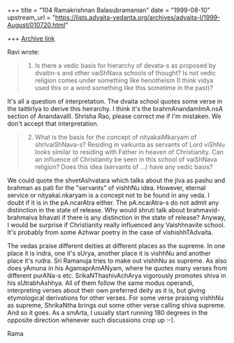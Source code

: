 +++
title = "104 Ramakrishnan Balasubramanian"
date = "1999-08-10"
upstream_url = "https://lists.advaita-vedanta.org/archives/advaita-l/1999-August/010720.html"

+++
[Archive link](https://lists.advaita-vedanta.org/archives/advaita-l/1999-August/010720.html)

Ravi <miinalochanii at YAHOO.COM> wrote:

> 1. Is there a vedic basis for hierarchy of devata-s as proposed by
> dvaitin-s and other vaiShNava schools of thought? Is not vedic
religion
> comes under something like henotheism (I think vidya used this or a
> word something like this sometime in the past)?

It's all a question of interpretation. The dvaita school quotes some
verse in the taittirIya to derive this heirarchy. I think it's the
brahmAnandamImA.nsA section of AnandavallI. Shrisha Rao, please
correct me if I'm mistaken.  We don't accept that interpretation.

> 2. What is the basis for the concept of nityakaiMkaryam of
> shrIvaiShNava-s? Residing in vaikunta as servants of Lord viShNu
looks
> similar to residing with Father in heaven of Christianity. Can an
> influence of Christianity be seen in this school of vaiShNava
religion?
> Does this idea  (servants of ...) have any vedic basis?

We could quote the shvetAshvatara which talks about the jIva as pashu
and brahman as pati for the "servants" of vishhNu idea. However,
eternal service or nityakai.nkaryam is a concept not to be found in
any veda. I doubt if it is in the pA.ncarAtra either. The
pA.ncarAtra-s do not admit any distinction in the state of release.
Why would shruti talk about brahmavid-brahmaiva bhavati if there is
any distinction in the state of release?
Anyway, I would be surprise if Christianity really influenced any
Vaishhnavite school. It's probably from some Azhwar poetry in the case
of vishishhTAdvaita.

The vedas praise different deities at different places as the supreme.
In one place it is indra, one it's sUrya, another place it is vishhNu
and another place it's rudra. Sri Ramanuja tries to make out vishhNu
as supreme. As also does yAmuna in his AgamaprAmANyam, where he quotes
many verses from different purANa-s etc.  SrikaNThashivAchArya
vigorously promotes shiva in his sUtrabhAshhya. All of them follow the
same modus operandi, interpreting verses about their own preferred
deity as it is, but giving etymological derivations for other verses.
For some verse praising vishhNu as supreme, ShrikaNtha brings out some
other verse calling shiva supreme. And so it goes. As a smArta, I
usually start running 180 degrees in the opposite direction whenever
such discussions crop up :-).

Rama


